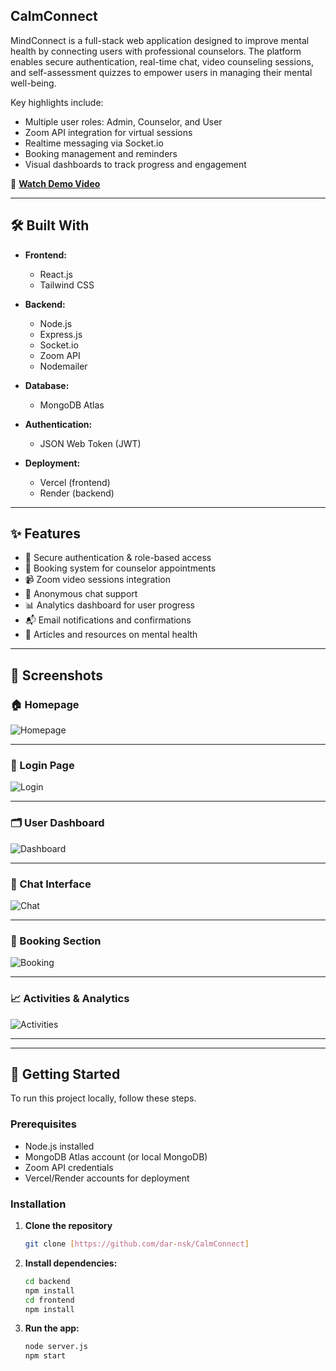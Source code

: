 
## CalmConnect

MindConnect is a full-stack web application designed to improve mental health by connecting users with professional counselors. The platform enables secure authentication, real-time chat, video counseling sessions, and self-assessment quizzes to empower users in managing their mental well-being.

Key highlights include:
- Multiple user roles: Admin, Counselor, and User
- Zoom API integration for virtual sessions
- Realtime messaging via Socket.io
- Booking management and reminders
- Visual dashboards to track progress and engagement

🎥 **[Watch Demo Video](https://your-demo-link.com)**

---

## 🛠️ Built With

- **Frontend:**
  - React.js
  - Tailwind CSS

- **Backend:**
  - Node.js
  - Express.js
  - Socket.io
  - Zoom API
  - Nodemailer

- **Database:**
  - MongoDB Atlas

- **Authentication:**
  - JSON Web Token (JWT)

- **Deployment:**
  - Vercel (frontend)
  - Render (backend)

---

## ✨ Features

- 🔐 Secure authentication & role-based access
- 📅 Booking system for counselor appointments
- 📹 Zoom video sessions integration
- 💬 Anonymous chat support  
- 📊 Analytics dashboard for user progress
- 📬 Email notifications and confirmations
- 📰 Articles and resources on mental health

---

## 📸 Screenshots

### 🏠 Homepage
![Homepage](./screenshots/homepage.png)

---

### 🔑 Login Page
![Login](./screenshots/login.png)

---

### 🗂️ User Dashboard
![Dashboard](./screenshots/dashboard.png)

---

### 💬 Chat Interface
![Chat](./screenshots/chat.png)

---

### 📅 Booking Section
![Booking](./screenshots/booking.png)

---

### 📈 Activities & Analytics
![Activities](./screenshots/activities.png)

---

---

## 🚀 Getting Started

To run this project locally, follow these steps.

### Prerequisites

- Node.js installed
- MongoDB Atlas account (or local MongoDB)
- Zoom API credentials
- Vercel/Render accounts for deployment

### Installation

1. **Clone the repository**

   ```bash
   git clone [https://github.com/dar-nsk/CalmConnect]

2. **Install dependencies:**
   ```bash
   cd backend
   npm install
   cd frontend
   npm install

3. **Run the app:**
   ```bash
   node server.js
   npm start
